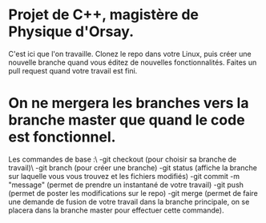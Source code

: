 # Projet de C++, magistère de Physique d'Orsay.
C'est ici que l'on travaille. Clonez le repo dans votre Linux, puis créer une nouvelle branche quand vous éditez de nouvelles fonctionnalités. Faites un pull request quand votre travail est fini.
# On ne mergera les branches vers la branche master que quand le code est fonctionnel.
Les commandes de base :\\
-git checkout <nom de la branche> (pour choisir sa branche de travail)\\
-git branch <nom de la branche> (pour créer une branche)
-git status (affiche la branche sur laquelle vous vous trouvez et les fichiers modifiés)
-git commit -m "message" (permet de prendre un instantané de votre travail)
-git push (permet de poster les modifications sur le repo)
-git merge <nom de la branche> (permet de faire une demande de fusion de votre travail dans la branche principale, on se placera dans la branche master pour effectuer cette commande).
